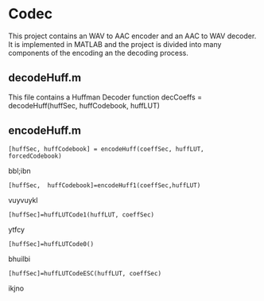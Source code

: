# Codec
This project contains an WAV to AAC encoder and an AAC to WAV decoder.
It is implemented in MATLAB and the project is divided into many components of the encoding an the decoding process.

## decodeHuff.m
This file contains a Huffman Decoder function 
  decCoeffs = decodeHuff(huffSec, huffCodebook, huffLUT)

## encodeHuff.m
    [huffSec, huffCodebook] = encodeHuff(coeffSec, huffLUT, forcedCodebook)
bbl;ibn

    [huffSec,  huffCodebook]=encodeHuff1(coeffSec,huffLUT)
vuyvuykl

    [huffSec]=huffLUTCode1(huffLUT, coeffSec)
ytfcy

    [huffSec]=huffLUTCode0()
bhuilbi

    [huffSec]=huffLUTCodeESC(huffLUT, coeffSec)
ikjno
